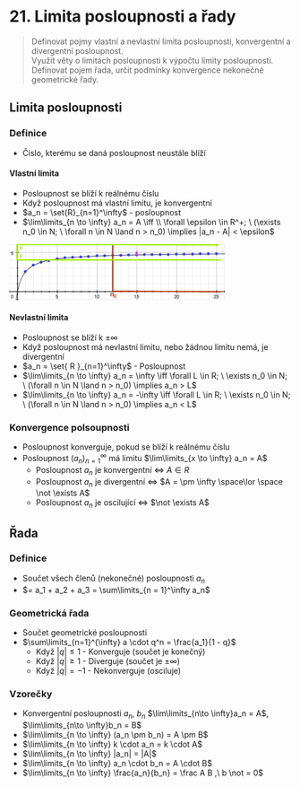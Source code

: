 # 21. Limita posloupnosti a řady

> Definovat pojmy vlastní a nevlastní limita posloupnosti, konvergentní a divergentní posloupnost. \
> Využít věty o limitách posloupnosti k výpočtu limity posloupnosti. \
> Definovat pojem řada, určit podmínky konvergence nekonečné geometrické řady.

## Limita posloupnosti

### Definice

- Číslo, kterému se daná posloupnost neustále blíží

#### Vlastní limita

- Posloupnost se blíží k reálnému číslu
- Když posloupnost má vlastní limitu, je konvergentní
- $a_n = \set{R}_{n=1}^\infty$ - posloupnost
- $\lim\limits_{n \to \infty} a_n = A \iff \\ \forall \epsilon \in R^+; \ (\exists n_0 \in N; \ \forall n \in N \land n > n_0) \implies |a_n - A| < \epsilon$

![Limita](./limita.png)

#### Nevlastní limita

- Posloupnost se blíží k $\pm \infty$
- Když posloupnost má nevlastní limitu, nebo žádnou limitu nemá, je divergentní
- $a_n = \set{ R }_{n=1}^\infty$ - Posloupnost
- $\lim\limits_{n \to \infty} a_n =  \infty \iff \forall L \in R; \ \exists n_0 \in N; \ (\forall n \in N \land n > n_0) \implies a_n > L$
- $\lim\limits_{n \to \infty} a_n = -\infty \iff \forall L \in R; \ \exists n_0 \in N; \ (\forall n \in N \land n > n_0) \implies a_n < L$

### Konvergence polsoupnosti

- Posloupnost konverguje, pokud se blíží k reálnému číslu
- Posloupnost $(a_n)^\infty_{n=1}$ má limitu $\lim\limits_{x \to \infty} a_n = A$
  - Posloupnost $a_n$ je konvergentní $\iff$ $A \in R$
  - Posloupnost $a_n$ je divergentní $\iff$ $A = \pm \infty \space\lor \space \not \exists A$
  - Posloupnost $a_n$ je oscilující $\iff$ $\not \exists A$

## Řada

### Definice

- Součet všech členů (nekonečné) posloupnosti $a_n$
- $= a_1 + a_2 + a_3 = \sum\limits_{n = 1}^\infty a_n$

### Geometrická řada

- Součet geometrické posloupnosti
- $\sum\limits_{n=1}^{\infty} a \cdot q^n = \frac{a_1}{1 - q}$
  - Když $|q| \le 1$ - Konverguje (součet je konečný)
  - Když $|q| \ge 1$ - Diverguje (součet je $\pm \infty$)
  - Když $|q| = -1$ - Nekonverguje (osciluje)

### Vzorečky

- Konvergentní posloupnosti $a_n$, $b_n$ $\lim\limits_{n\to \infty}a_n = A$, $\lim\limits_{n\to \infty}b_n = B$
- $\lim\limits_{n \to \infty} (a_n \pm b_n) = A \pm B$
- $\lim\limits_{n \to \infty} k \cdot a_n = k \cdot A$
- $\lim\limits_{n \to \infty} |a_n| = |A|$
- $\lim\limits_{n \to \infty} a_n \cdot b_n = A \cdot B$
- $\lim\limits_{n \to \infty} \frac{a_n}{b_n} = \frac A B ,\ b \not = 0$
